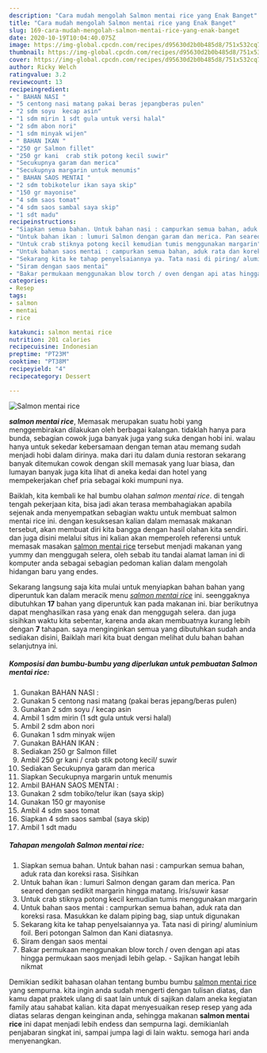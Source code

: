 ```yaml
---
description: "Cara mudah mengolah Salmon mentai rice yang Enak Banget"
title: "Cara mudah mengolah Salmon mentai rice yang Enak Banget"
slug: 169-cara-mudah-mengolah-salmon-mentai-rice-yang-enak-banget
date: 2020-10-19T10:04:40.075Z
image: https://img-global.cpcdn.com/recipes/d95630d2b0b485d8/751x532cq70/salmon-mentai-rice-foto-resep-utama.jpg
thumbnail: https://img-global.cpcdn.com/recipes/d95630d2b0b485d8/751x532cq70/salmon-mentai-rice-foto-resep-utama.jpg
cover: https://img-global.cpcdn.com/recipes/d95630d2b0b485d8/751x532cq70/salmon-mentai-rice-foto-resep-utama.jpg
author: Ricky Welch
ratingvalue: 3.2
reviewcount: 13
recipeingredient:
- " BAHAN NASI "
- "5 centong nasi matang pakai beras jepangberas pulen"
- "2 sdm soyu  kecap asin"
- "1 sdm mirin 1 sdt gula untuk versi halal"
- "2 sdm abon nori"
- "1 sdm minyak wijen"
- " BAHAN IKAN "
- "250 gr Salmon fillet"
- "250 gr kani  crab stik potong kecil suwir"
- "Secukupnya garam dan merica"
- "Secukupnya margarin untuk menumis"
- " BAHAN SAOS MENTAI "
- "2 sdm tobikotelur ikan saya skip"
- "150 gr mayonise"
- "4 sdm saos tomat"
- "4 sdm saos sambal saya skip"
- "1 sdt madu"
recipeinstructions:
- "Siapkan semua bahan. Untuk bahan nasi : campurkan semua bahan, aduk rata dan koreksi rasa. Sisihkan"
- "Untuk bahan ikan : lumuri Salmon dengan garam dan merica. Pan seared dengan sedikit margarin hingga matang. Iris/suwir kasar"
- "Untuk crab stiknya potong kecil kemudian tumis menggunakan margarin"
- "Untuk bahan saos mentai : campurkan semua bahan, aduk rata dan koreksi rasa. Masukkan ke dalam piping bag, siap untuk digunakan"
- "Sekarang kita ke tahap penyelsaiannya ya. Tata nasi di piring/ aluminium foil. Beri potongan Salmon dan Kani diatasnya."
- "Siram dengan saos mentai"
- "Bakar permukaan menggunakan blow torch / oven dengan api atas hingga permukaan saos menjadi lebih gelap. Sajikan hangat lebih nikmat"
categories:
- Resep
tags:
- salmon
- mentai
- rice

katakunci: salmon mentai rice 
nutrition: 201 calories
recipecuisine: Indonesian
preptime: "PT23M"
cooktime: "PT38M"
recipeyield: "4"
recipecategory: Dessert

---
```



![Salmon mentai rice](https://img-global.cpcdn.com/recipes/d95630d2b0b485d8/751x532cq70/salmon-mentai-rice-foto-resep-utama.jpg)

<b><i>salmon mentai rice</i></b>, Memasak merupakan suatu hobi yang menggembirakan dilakukan oleh berbagai kalangan. tidaklah hanya para bunda, sebagian cowok juga banyak juga yang suka dengan hobi ini. walau hanya untuk sekedar kebersamaan dengan teman atau memang sudah menjadi hobi dalam dirinya. maka dari itu dalam dunia restoran sekarang banyak ditemukan cowok dengan skill memasak yang luar biasa, dan lumayan banyak juga kita lihat di aneka kedai dan hotel yang mempekerjakan chef pria sebagai koki mumpuni nya.



Baiklah, kita kembali ke hal bumbu olahan <i>salmon mentai rice</i>. di tengah tengah pekerjaan kita, bisa jadi akan terasa membahagiakan apabila sejenak anda menyempatkan sebagian waktu untuk membuat salmon mentai rice ini. dengan kesuksesan kalian dalam memasak makanan tersebut, akan membuat diri kita bangga dengan hasil olahan kita sendiri. dan juga disini melalui situs ini kalian akan memperoleh referensi untuk memasak masakan <u>salmon mentai rice</u> tersebut menjadi makanan yang yummy dan menggugah selera, oleh sebab itu tandai alamat laman ini di komputer anda sebagai sebagian pedoman kalian dalam mengolah hidangan baru yang endes.


Sekarang langsung saja kita mulai untuk menyiapkan bahan bahan yang diperuntuk kan dalam meracik menu <u><i>salmon mentai rice</i></u> ini. seenggaknya dibutuhkan <b>17</b> bahan yang diperuntuk kan pada makanan ini. biar berikutnya dapat menghasilkan rasa yang enak dan menggugah selera. dan juga sisihkan waktu kita sebentar, karena anda akan membuatnya kurang lebih dengan <b>7</b> tahapan. saya menginginkan semua yang dibutuhkan sudah anda sediakan disini, Baiklah mari kita buat dengan melihat dulu bahan bahan selanjutnya ini.

<!--inarticleads1-->

##### Komposisi dan bumbu-bumbu yang diperlukan untuk pembuatan Salmon mentai rice:

1. Gunakan  BAHAN NASI :
1. Gunakan 5 centong nasi matang (pakai beras jepang/beras pulen)
1. Gunakan 2 sdm soyu / kecap asin
1. Ambil 1 sdm mirin (1 sdt gula untuk versi halal)
1. Ambil 2 sdm abon nori
1. Gunakan 1 sdm minyak wijen
1. Gunakan  BAHAN IKAN :
1. Sediakan 250 gr Salmon fillet
1. Ambil 250 gr kani / crab stik potong kecil/ suwir
1. Sediakan Secukupnya garam dan merica
1. Siapkan Secukupnya margarin untuk menumis
1. Ambil  BAHAN SAOS MENTAI :
1. Gunakan 2 sdm tobiko/telur ikan (saya skip)
1. Gunakan 150 gr mayonise
1. Ambil 4 sdm saos tomat
1. Siapkan 4 sdm saos sambal (saya skip)
1. Ambil 1 sdt madu




<!--inarticleads2-->

##### Tahapan mengolah Salmon mentai rice:

1. Siapkan semua bahan. Untuk bahan nasi : campurkan semua bahan, aduk rata dan koreksi rasa. Sisihkan
1. Untuk bahan ikan : lumuri Salmon dengan garam dan merica. Pan seared dengan sedikit margarin hingga matang. Iris/suwir kasar
1. Untuk crab stiknya potong kecil kemudian tumis menggunakan margarin
1. Untuk bahan saos mentai : campurkan semua bahan, aduk rata dan koreksi rasa. Masukkan ke dalam piping bag, siap untuk digunakan
1. Sekarang kita ke tahap penyelsaiannya ya. Tata nasi di piring/ aluminium foil. Beri potongan Salmon dan Kani diatasnya.
1. Siram dengan saos mentai
1. Bakar permukaan menggunakan blow torch / oven dengan api atas hingga permukaan saos menjadi lebih gelap. - Sajikan hangat lebih nikmat




Demikian sedikit bahasan olahan tentang bumbu bumbu <u>salmon mentai rice</u> yang sempurna. kita ingin anda sudah mengerti dengan tulisan diatas, dan kamu dapat praktek ulang di saat lain untuk di sajikan dalam aneka kegiatan family atau sahabat kalian. kita dapat menyesuaikan resep resep yang ada diatas selaras dengan keinginan anda, sehingga makanan <b>salmon mentai rice</b> ini dapat menjadi lebih endess dan sempurna lagi. demikianlah penjabaran singkat ini, sampai jumpa lagi di lain waktu. semoga hari anda menyenangkan.
